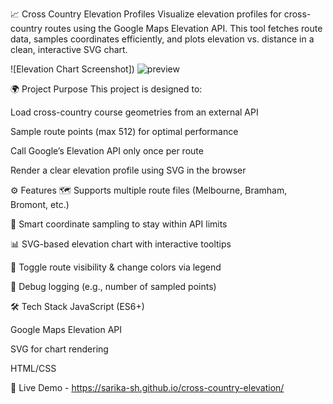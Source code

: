 📈 Cross Country Elevation Profiles
Visualize elevation profiles for cross-country routes using the Google Maps Elevation API.
This tool fetches route data, samples coordinates efficiently, and plots elevation vs. distance in a clean, interactive SVG chart.

![Elevation Chart Screenshot])
![preview](https://github.com/user-attachments/assets/2ad80862-6a95-4b52-bf79-22053adc7306)

🌍 Project Purpose
This project is designed to:

Load cross-country course geometries from an external API

Sample route points (max 512) for optimal performance

Call Google’s Elevation API only once per route

Render a clear elevation profile using SVG in the browser

⚙️ Features
🗺️ Supports multiple route files (Melbourne, Bramham, Bromont, etc.)

📏 Smart coordinate sampling to stay within API limits

📊 SVG-based elevation chart with interactive tooltips

🧭 Toggle route visibility & change colors via legend

🐞 Debug logging (e.g., number of sampled points)

🛠 Tech Stack
JavaScript (ES6+)

Google Maps Elevation API

SVG for chart rendering

HTML/CSS

🔗 Live Demo - https://sarika-sh.github.io/cross-country-elevation/




